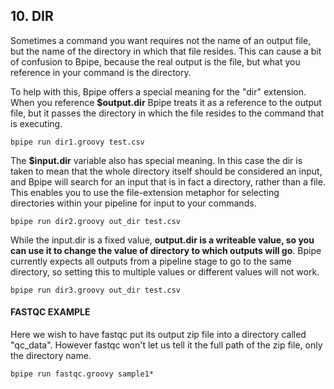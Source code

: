 ## 10. DIR


Sometimes a command you want requires not the name of an output file, but the name of the directory in which that file resides. This can cause a bit of confusion to Bpipe, because the real output is the file, but what you reference in your command is the directory.

To help with this, Bpipe offers a special meaning for the "dir" extension. When you reference **$output.dir** Bpipe treats it as a reference to the output file, but it passes the directory in which the file resides to the command that is executing.

```
bpipe run dir1.groovy test.csv
```

The **$input.dir** variable also has special meaning. In this case the dir is taken to mean that the whole directory itself should be considered an input, and Bpipe will search for an input that is in fact a directory, rather than a file. This enables you to use the file-extension metaphor for selecting directories within your pipeline for input to your commands.

```
bpipe run dir2.groovy out_dir test.csv
```

While the input.dir is a fixed value, **output.dir is a writeable value, so you can use it to change the value of directory to which outputs will go**. Bpipe currently expects all outputs from a pipeline stage to go to the same directory, so setting this to multiple values or different values will not work.

```
bpipe run dir3.groovy out_dir test.csv
```

#### FASTQC EXAMPLE

Here we wish to have fastqc put its output zip file into a directory called "qc_data". However fastqc won't let us tell it the full path of the zip file, only the directory name.

```
bpipe run fastqc.groovy sample1*
```